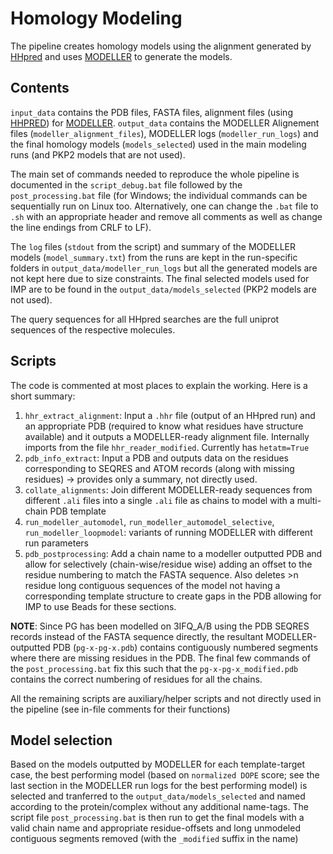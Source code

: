 # Homology Modeling

The pipeline creates homology models using the alignment generated by [HHpred](https://toolkit.tuebingen.mpg.de/tools/hhpred) and uses [MODELLER](https://salilab.org/modeller/) to generate the models.


## Contents

`input_data` contains the PDB files, FASTA files, alignment files (using [HHPRED](https://www.google.com/search?q=hhpred)) for [MODELLER](https://www.google.com/search?q=modeller). `output_data` contains the MODELLER Alignement files (`modeller_alignment_files`), MODELLER logs (`modeller_run_logs`) and the final homology models (`models_selected`) used in the main modeling runs (and PKP2 models that are not used).

The main set of commands needed to reproduce the whole pipeline is documented in the `script_debug.bat` file followed by the `post_processing.bat` file (for Windows; the individual commands can be sequentially run on Linux too. Alternatively, one can change the `.bat` file to `.sh` with an appropriate header and remove all comments as well as change the line endings from CRLF to LF).

The `log` files (`stdout` from the script) and summary of the MODELLER models (`model_summary.txt`) from the runs are kept in the run-specific folders in `output_data/modeller_run_logs` but all the generated models are not kept here due to size constraints. The final selected models used for IMP are to be found in the `output_data/models_selected` (PKP2 models are not used).

The query sequences for all HHpred searches are the full uniprot sequences of the respective molecules.

## Scripts

The code is commented at most places to explain the working. Here is a short summary:

1. `hhr_extract_alignment`: Input a `.hhr` file (output of an HHpred run) and an appropriate PDB (required to know what residues have structure available) and it outputs a MODELLER-ready alignment file. Internally imports from the file `hhr_reader_modified`.  Currently has `hetatm=True`
2. `pdb_info_extract`: Input a PDB and outputs data on the residues corresponding to SEQRES and ATOM records (along with missing residues) -> provides only a summary, not directly used.
3. `collate_alignments`: Join different MODELLER-ready sequences from different `.ali` files into a single `.ali` file as chains to model with a multi-chain PDB template
4. `run_modeller_automodel`, `run_modeller_automodel_selective`, `run_modeller_loopmodel`: variants of running MODELLER with different run parameters
5. `pdb_postprocessing`: Add a chain name to a modeller outputted PDB and allow for selectively (chain-wise/residue wise) adding an offset to the residue numbering to match the FASTA sequence. Also deletes >n residue long contiguous sequences of the model not having a corresponding template structure to create gaps in the PDB allowing for IMP to use Beads for these sections.

**NOTE**: Since PG has been modelled on 3IFQ_A/B using the PDB SEQRES records instead of the FASTA sequence directly, the resultant MODELLER-outputted PDB (`pg-x-pg-x.pdb`) contains contiguously numbered segments where there are missing residues in the PDB. The final few commands of the `post_processing.bat` fix this such that the `pg-x-pg-x_modified.pdb` contains the correct numbering of residues for all the chains.

All the remaining scripts are auxiliary/helper scripts and not directly used in the pipeline (see in-file comments for their functions)

## Model selection

Based on the models outputted by MODELLER for each template-target case, the best performing model (based on `normalized DOPE` score; see the last section in the MODELLER run logs for the best performing model) is selected and tranferred to the `output_data/models_selected` and named according to the protein/complex without any additional name-tags. The script file `post_processing.bat` is then run to get the final models with a valid chain name and appropriate residue-offsets and long unmodeled contiguous segments removed (with the `_modified` suffix in the name)